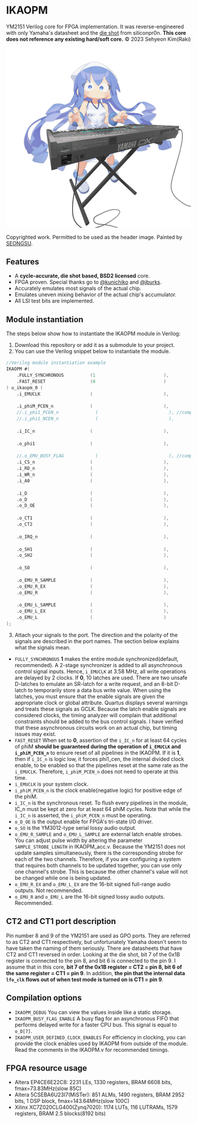 # IKAOPM
YM2151 Verilog core for FPGA implementation. It was reverse-engineered with only Yamaha's datasheet and the [die shot](https://siliconpr0n.org/archive/doku.php?id=mcmaster:yamaha:ym2151) from siliconpr0n. **This core does not reference any existing hard/soft core.** © 2023 Sehyeon Kim(Raki)

<p align=center><img alt="header image" src="./resources/ikamusume_dx7.jpg" height="auto" width="640"></p>

Copyrighted work. Permitted to be used as the header image. Painted by [SEONGSU](https://twitter.com/seongsu_twit).

## Features
* A **cycle-accurate, die shot based, BSD2 licensed** core.
* FPGA proven. Special thanks go to [@kunichiko]( https://github.com/kunichiko ) and [@jburks]( https://github.com/jburks ).
* Accurately emulates most signals of the actual chip.
* Emulates uneven mixing behavior of the actual chip's accumulator.
* All LSI test bits are implemented.

## Module instantiation
The steps below show how to instantiate the IKAOPM module in Verilog:

1. Download this repository or add it as a submodule to your project.
2. You can use the Verilog snippet below to instantiate the module.

```verilog
//Verilog module instantiation example
IKAOPM #(
    .FULLY_SYNCHRONOUS          (1                          ),
    .FAST_RESET                 (0                          )
) u_ikaopm_0 (
    .i_EMUCLK                   (                           ),

    .i_phiM_PCEN_n              (                           ),
    //.i_phi1_PCEN_n              (                           ), //compilation option
    //.i_phi1_NCEN_n              (                           ),

    .i_IC_n                     (                           ),

    .o_phi1                     (                           ),

    //.o_EMU_BUSY_FLAG            (                           ), //compilation option
    .i_CS_n                     (                           ),
    .i_RD_n                     (                           ),
    .i_WR_n                     (                           ),
    .i_A0                       (                           ),

    .i_D                        (                           ),
    .o_D                        (                           ),
    .o_D_OE                     (                           ),

    .o_CT1                      (                           ),
    .o_CT2                      (                           ),

    .o_IRQ_n                    (                           ),

    .o_SH1                      (                           ),
    .o_SH2                      (                           ),

    .o_SO                       (                           ),

    .o_EMU_R_SAMPLE             (                           ),
    .o_EMU_R_EX                 (                           ),
    .o_EMU_R                    (                           ),

    .o_EMU_L_SAMPLE             (                           ),
    .o_EMU_L_EX                 (                           ),
    .o_EMU_L                    (                           )
);
```
3. Attach your signals to the port. The direction and the polarity of the signals are described in the port names. The section below explains what the signals mean.


* `FULLY_SYNCHRONOUS` **1** makes the entire module synchronized(default, recommended). A 2-stage synchronizer is added to all asynchronous control signal inputs. Hence, `i_EMUCLK` at 3.58 MHz, all write operations are delayed by 2 clocks. If **0**, 10 latches are used. There are two unsafe D-latches to emulate an SR-latch for a write request, and an 8-bit D-latch to temporarily store a data bus write value. When using the latches, you must ensure that the enable signals are given the appropriate clock or global attribute. Quartus displays several warnings and treats these signals as GCLK. Because the latch enable signals are considered clocks, the timing analyzer will complain that additional constraints should be added to the bus control signals. I have verified that these asynchronous circuits work on an actual chip, but timing issues may exist.
* `FAST_RESET` When set to **0**, assertion of the `i_IC_n` for at least 64 cycles of phiM **should be guaranteed during the operation of `i_EMUCLK` and `i_phiM_PCEN_n`** to ensure reset of all pipelines in the IKAOPM. If it is **1**, then if `i_IC_n` is logic low, it forces phi1_cen, the internal divided clock enable, to be enabled so that the pipelines reset at the same rate as the `i_EMUCLK`. Therefore, `i_phiM_PCEN_n` does not need to operate at this time. 
* `i_EMUCLK` is your system clock.
* `i_phiM_PCEN_n` is the clock enable(negative logic) for positive edge of the phiM.
* `i_IC_n` is the synchronous reset. To flush every pipelines in the module, IC_n must be kept at zero for at least 64 phiM cycles. Note that while the `i_IC_n` is asserted, the `i_phiM_PCEN_n` must be operating.
* `o_D_OE` is the output enable for FPGA's tri-state I/O driver.
* `o_SO` is the YM3012-type serial lossy audio output.
* `o_EMU_R_SAMPLE` and `o_EMU_L_SAMPLE` are external latch enable strobes. You can adjust pulse width by altering the parameter `SAMPLE_STROBE_LENGTH` in IKAOPM_acc.v. Because the YM2151 does not update samples simultaneously, there is the corresponding strobe for each of the two channels. Therefore, if you are configuring a system that requires both channels to be updated together, you can use only one channel's strobe. This is because the other channel's value will not be changed while one is being updated.
* `o_EMU_R_EX` and `o_EMU_L_EX` are the 16-bit signed full-range audio outputs. Not recommended.
* `o_EMU_R` and `o_EMU_L` are the 16-bit signed lossy audio outputs. Recommended.


## CT2 and CT1 port description
Pin number 8 and 9 of the YM2151 are used as GPO ports. They are referred to as CT2 and CT1 respectively, but unfortunately Yamaha doesn't seem to have taken the naming of them seriously. There are datasheets that have CT2 and CT1 reversed in order. Looking at the die shot, bit 7 of the 0x1B register is connected to the pin 8, and bit 6 is connected to the pin 9. I assume that in this core, **bit 7 of the 0x1B register = CT2 = pin 8, bit 6 of the same register = CT1 = pin 9**. In addition, **the pin that the internal data `lfo_clk` flows out of when test mode is turned on is CT1 = pin 9**.

## Compilation options
* `IKAOPM_DEBUG` You can view the values inside like a static storage.
* `IKAOPM_BUSY_FLAG_ENABLE` A busy flag for an asynchronous FIFO that performs delayed write for a faster CPU bus. This signal is equal to `o_D[7]`.
* `IKAOPM_USER_DEFINED_CLOCK_ENABLES` For efficiency in clocking, you can provide the clock enables used by IKAOPM from outside of the module. Read the comments in the IKAOPM.v for recommended timings.

## FPGA resource usage
* Altera EP4CE6E22C8: 2231 LEs, 1330 registers, BRAM 6608 bits, fmax=73.83MHz(slow 85C)
* Altera 5CSEBA6U23I7(MiSTer): 851 ALMs, 1490 registers, BRAM 2952 bits, 1 DSP block, fmax=143.64MHz(slow 100C)
* Xilinx XC7Z020CLG400(Zynq7020): 1174 LUTs, 116 LUTRAMs, 1579 registers, BRAM 2.5 blocks(8192 bits)
